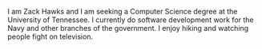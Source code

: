 I am Zack Hawks and I am seeking a Computer Science degree at the University of Tennessee. I currently do software development work for the Navy and other branches of the government. I enjoy hiking and watching people fight on television. 